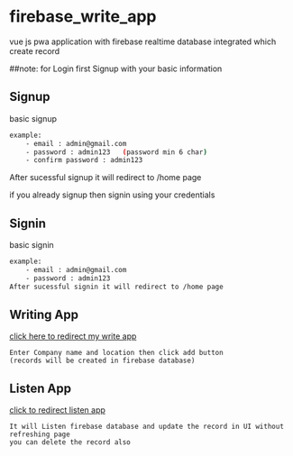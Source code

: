 # firebase_write_app
vue js pwa application with firebase realtime database integrated which create record

##note:
for Login first Signup with your basic information

## Signup
basic signup 
```bash
example:
	- email : admin@gmail.com
	- password : admin123	(password min 6 char)
	- confirm password : admin123
```
After sucessful signup it will redirect to /home page

if you already signup then signin using your credentials

## Signin
basic signin
```bash
example:
	- email : admin@gmail.com
	- password : admin123
After sucessful signin it will redirect to /home page	
```


## Writing App
[click here to redirect my write app](https://chat-ce3ae.firebaseapp.com)

	Enter Company name and location then click add button
	(records will be created in firebase database)


## Listen App 
[click to redirect listen app](https://myshopapp-d92af.firebaseapp.com/)

	It will Listen firebase database and update the record in UI without refreshing page
	you can delete the record also
	
	
	
